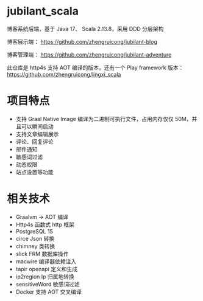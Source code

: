 # jubilant_scala
博客系统后端，基于 Java 17、 Scala 2.13.8，采用 DDD 分层架构

博客展示端： https://github.com/zhengruicong/jubilant-blog

博客管理端： https://github.com/zhengruicong/jubilant-adventure

此仓库是 http4s 支持 AOT 编译的版本，还有一个 Play framework 版本： https://github.com/zhengruicong/lingxi_scala

# 项目特点
- 支持 Graal Native Image 编译为二进制可执行文件，占用内存仅仅 50M，并且可以瞬间启动
- 支持文章编辑展示
- 评论、回复评论
- 邮件通知
- 敏感词过滤
- 动态权限
- 站点设置等功能

# 相关技术
- Graalvm              ->    AOT 编译
- Http4s    函数式 http 框架
- PostgreSQL 15
- circe     Json 转换
- chimney   类转换
- slick     FRM 数据库操作
- macwire   编译器依赖注入
- tapir     openapi 定义和生成
- ip2region Ip 归属地转换
- sensitiveWord 敏感词过滤
- Docker    支持 AOT 交叉编译  
